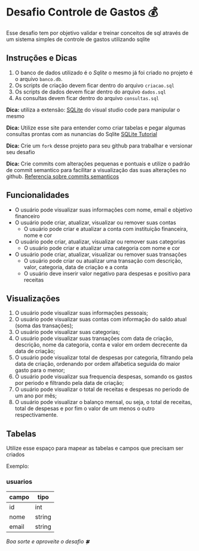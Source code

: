 # Desafio Controle de Gastos 💰

Esse desafio tem por objetivo validar e treinar conceitos de sql através de um sistema simples de controle de gastos utilizando sqlite

## Instruções e Dicas

1. O banco de dados utilizado é o *Sqlite* o mesmo já foi criado no projeto é o arquivo `banco.db`.
2. Os scripts de criação devem ficar dentro do arquivo `criacao.sql`
3. Os scripts de dados devem ficar dentro do arquivo `dados.sql`
4. As consultas devem ficar dentro do arquivo `consultas.sql`

**Dica:** utiliza a extensão: [SQLite](https://marketplace.visualstudio.com/items?itemName=alexcvzz.vscode-sqlite) do visual studio code para manipular o mesmo

**Dica:** Utilize esse site para entender como criar tabelas e pegar algumas consultas prontas com as nunancias do Sqlite [SQLite Tutorial](https://www.sqlitetutorial.net/)

**Dica:** Crie um `fork` desse projeto para seu github para trabalhar e versionar seu desafio

**Dica:** Crie commits com alterações pequenas e pontuais e utilize o padrão de commit semantico para facilitar a visualização das suas alterações no github. [Referencia sobre commits semanticos](https://github.com/iuricode/padroes-de-commits)

## Funcionalidades

* O usuário pode visualizar suas informações com nome, email e objetivo financeiro
* O usuário pode criar, atualizar, visualizar ou remover suas contas
    * O usuário pode criar e atualizar a conta com instituição financeira, nome e cor
* O usuário pode criar, atualizar, visualizar ou remover suas categorias
    * O usuário pode criar e atualizar uma categoria com nome e cor
* O usuário pode criar, atualizar, visualizar ou remover suas transações
    * O usuário pode criar ou atualizar uma transação com descrição, valor, categoria, data de criação e a conta
    * O usuário deve inserir valor negativo para despesas e positivo para receitas

## Visualizações

1. O usuário pode visualizar suas informações pessoais;
2. O usuário pode visualizar suas contas com informação do saldo atual (soma das transações);
3. O usuário pode visualizar suas categorias;
4. O usuário pode visualizar suas transações com data de criação, descrição, nome da categoria, conta e valor em ordem decrecente da data de criação;
5. O usuário pode visualizar total de despesas por categoria, filtrando pela data de criação, ordenando por ordem alfabetica seguida do maior gasto para o menor;
6. O usuário pode visualizar sua frequencia despesas, somando os gastos por periodo e filtrando pela data de criação;
7. O usuário pode visualizar o total de receitas e despesas no periodo de um ano por mês;
8. O usuário pode visualizar o balanço mensal, ou seja, o total de receitas, total de despesas e por fim o valor de um menos o outro respectivamente.


## Tabelas

Utilize esse espaço para mapear as tabelas e campos que precisam ser criados

Exemplo:

### usuarios

| campo | tipo   |
| ----- | ------ |
| id    | int    |
| nome  | string |
| email | string |



*Boa sorte e aproveite o desafio 🍀*
